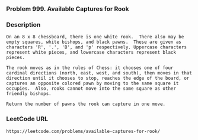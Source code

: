 ### Problem 999. Available Captures for Rook

### Description
    On an 8 x 8 chessboard, there is one white rook.  There also may be empty squares, white bishops, and black pawns.  These are given as characters 'R', '.', 'B', and 'p' respectively. Uppercase characters represent white pieces, and lowercase characters represent black pieces.
    
    The rook moves as in the rules of Chess: it chooses one of four cardinal directions (north, east, west, and south), then moves in that direction until it chooses to stop, reaches the edge of the board, or captures an opposite colored pawn by moving to the same square it occupies.  Also, rooks cannot move into the same square as other friendly bishops.
    
    Return the number of pawns the rook can capture in one move.
    
### LeetCode URL
    https://leetcode.com/problems/available-captures-for-rook/
